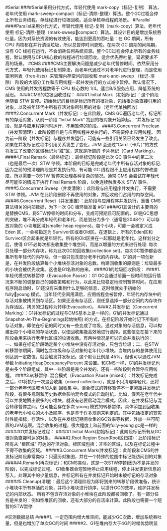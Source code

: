 #Serial
####Serial采用分代方式，年轻代使用 mark-copy（标记-复制） 算法，老年代使用 mark-sweep-compact（标记-清除-整理）算法。整个GC过程会停止所有业务线程，单线程进行垃圾回收。适合单核单线程的场景。
#Parallel
####Parallel采用分代方式，年轻代使用 标记-复制（mark-copy）算法，老年代使用 标记-清除-整理（mark-sweepcompact）算法。其设计目的是增加系统吞吐量。因为对系统资源的有效使用，能达到更高的吞吐量：在 GC 期间，所有 CPU 内核都在并行清理垃圾，所以总暂停时间更短。在两次 GC 周期的间隔期，没有 GC 线程在运行，不会消耗任何系统资源。整个GC过程会停止所有的业务线程，默认使用与CPU核心数的线程进行垃圾回收。适合优先吞吐量，延迟要求不高的场景。
#CMS
####CMS主要解决问题是减少老年代暂停时间。依然采用分代方式，年轻代使用标记复制算法，而老年代通过不对老年代进行整理，而是使用空闲列表（free-lists）来管理内存空间的回收和 mark-and-sweep （标记-清除） 阶段的大部分工作和应用线程一起并发执行的方式减少暂停。默认情况下，CMS 使用的并发线程数等于 CPU 核心数的 1/4。适合B/S服务应用，降低系统的延迟。
####CMS的垃圾回收过程：
####1.Initial Mark（初始标记）：这个阶段伴随着 STW 暂停。初始标记的目标是标记所有的根对象，包括根对象直接引用的对象，以及被年轻代中所有存活对象所引用的对象（老年代单独回收）
####2.Concurrent Mark（并发标记）：在此阶段，CMS GC遍历老年代，标记所有的存活对象，从前一阶段 “Initial Mark” 找到的根对象开始算起。 “并发标记”阶段，就是与应用程序同时运行，不用暂停的阶段。
####3.Concurrent Preclean（并发预清理）：此阶段同样是与应用线程并发执行的，不需要停止应用线程。 因为前一阶段【并发标记】与程序并发运行，可能有一些引用关系已经发生了改变。如果在并发标记过程中引用关系发生了变化，JVM 会通过“Card（卡片）”的方式将发生了改变的区域标记为“脏”区，这就是所谓的 卡片标记（Card Marking）。
####4.Final Remark（最终标记）：最终标记阶段是此次 GC 事件中的第二次（也是最后一次）STW 停顿。本阶段的目标是完成老年代中所有存活对象的标记. 因为之前的预清理阶段是并发执行的，有可能 GC 线程跟不上应用程序的修改速度。所以需要一次STW 暂停来处理各种复杂的情况。通常 CMS 会尝试在年轻代尽可能空的情况下执行 Final Remark 阶段，以免连续触发多次 STW 事件。
####5.Concurrent Sweep（并发清除）：此阶段与应用程序并发执行，不需要 STW 停顿。JVM 在此阶段删除不再使用的对象，并回收他们占用的内存空间。
####6.Concurrent Reset（并发重置）：此阶段与应用程序并发执行，重置 CMS 算法相关的内部数据，为下一次 GC 循环做准备
#G1
####G1其设计的主要目的是替换CMS，将STW停顿的时间和分布，变成可预期且可配置的。G1是GC思想的突破，堆不再分成年轻代和老年代，而是划分为多个（通常是2048个）可以存放对象的 小块堆区域(smaller heap regions)。每个小块，可能一会被定义成 Eden 区，一会被指定为 Survivor区或者Old区。在逻辑上，所有的Eden区和Survivor区合起来就是年轻代，所有的Old区拼在一起那就是老年代。这样划分之后，使得 G1不必每次都去收集整个堆空间，而是以增量的方式来进行处理: 每次只处理一部分内存块，称为此次GC的回收集(collection set)。每次GC暂停都会收集所有年轻代的内存块，但一般只包含部分老年代的内存块。G1的另一项创新是，在并发阶段估算每个小堆块存活对象的总数。构建回收集的原则是：垃圾最多的小块会被优先收集。这也是G1名称的由来。
####G1的垃圾回收阶段：
####1.年轻代模式转移暂停（Evacuation Pause）：G1 GC会通过前面一段时间的运行情况来不断的调整自己的回收策略和行为，以此来比较稳定地控制暂停时间。在应用程序刚启动时，G1还没有采集到什么足够的信息，这时候就处于初始的 fullyyoung 模式。当年轻代空间用满后，应用线程会被暂停，年轻代内存块中的存活对象被拷贝到存活区。如果还没有存活区，则任意选择一部分空闲的内存块作为存活区。拷贝的过程称为转移(Evacuation)。
####2.并发标记（Concurrent Marking）：G1并发标记的过程与CMS基本上是一样的。G1的并发标记通过 Snapshot-At-The-Beginning(起始快照) 的方式，在标记阶段开始时记下所有的存活对象。即使在标记的同时又有一些变成了垃圾。通过对象的存活信息，可以构建出每个小堆块的存活状态，以便回收集能高效地进行选择。这些信息在接下来的阶段会用来执行老年代区域的垃圾收集。有两种情况是可以完全并发执行的： 一、如果在标记阶段确定某个小堆块中没有存活对象，只包含垃圾；二、在STW转移暂停期间，同时包含垃圾和存活对象的老年代小堆块。当堆内存的总体使用比例达到一定数值，就会触发并发标记。这个默认比例是 45%，但也可以通过JVM参数 InitiatingHeapOccupancyPercent 来设置。和CMS一样，G1的并发标记也是由多个阶段组成，其中一些阶段是完全并发的，还有一些阶段则会暂停应用线程。
####3.转移暂停: 混合模式（Evacuation Pause (mixed)）：并发标记完成之后，G1将执行一次混合收集（mixed collection），就是不只清理年轻代，还将一部分老年代区域也加入到 回收集 中。混合模式的转移暂停不一定紧跟并发标记阶段。有很多规则和历史数据会影响混合模式的启动时机。比如，假若在老年代中可以并发地腾出很多的小堆块，就没有必要启动混合模式。因此，在并发标记与混合转移暂停之间，很可能会存在多次 young 模式的转移暂停。具体添加到回收集的老年代小堆块的大小及顺序，也是基于许多规则来判定的。其中包括指定的软实时性能指标，存活性，以及在并发标记期间收集的GC效率等数据，外加一些可配置的JVM选项。混合收集的过程，很大程度上和前面的fully-young gc是一样的
#####G1并发标记过程：
#####1.Initial Mark(初始标记)：此阶段标记所有从GC根对象直接可达的对象。
#####2.Root Region Scan(Root区扫描)：此阶段标记所有从 "根区域" 可达的存活对象。根区域包括：非空的区域，以及在标记过程中不得不收集的区域。
#####3.Concurrent Mark(并发标记)：此阶段和CMS的并发标记阶段非常类似：只遍历对象图，并在一个特殊的位图中标记能访问到的对象
#####4.Remark(再次标记)：和CMS类似，这是一次STW停顿(因为不是并发的阶段)，以完成标记过程。 G1收集器会短暂地停止应用线程，停止并发更新信息的写入，处理其中的少量信息，并标记所有在并发标记开始时未被标记的存活对象
#####5.Cleanup(清理)：最后这个清理阶段为即将到来的转移阶段做准备，统计小堆块中所有存活的对象，并将小堆块进行排序，以提升GC的效率，维护并发标记的内部状态。 所有不包含存活对象的小堆块在此阶段都被回收了。有一部分任务是并发的：例如空堆区的回收，还有大部分的存活率计算。此阶段也需要一个短暂的STW暂停

#实测数据总结
#####1、一定范围内增大堆空间，能减少GC次数，增加系统吞吐量，但是也增加了单次GC的时间
#####2、G1在堆内存大于4G的时候优势明显
